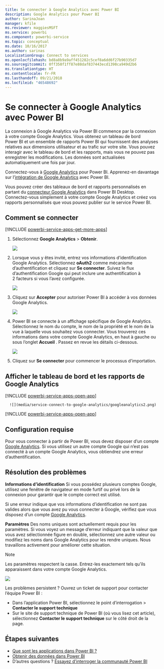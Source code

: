 ```yaml
---
title: Se connecter à Google Analytics avec Power BI
description: Google Analytics pour Power BI
author: SarinaJoan
manager: kfile
ms.reviewer: maggiesMSFT
ms.service: powerbi
ms.component: powerbi-service
ms.topic: conceptual
ms.date: 10/16/2017
ms.author: sarinas
LocalizationGroup: Connect to services
ms.openlocfilehash: bd8a8b9a9aff451282c5cef8a6dd6f27b90335d7
ms.sourcegitcommit: 0ff358f1ff87e88daf837443ecd1398ca949d2b6
ms.translationtype: HT
ms.contentlocale: fr-FR
ms.lasthandoff: 09/21/2018
ms.locfileid: "46548692"
---
```

# <a name="connect-to-google-analytics-with-power-bi"></a>Se connecter à Google Analytics avec Power BI
La connexion à Google Analytics via Power BI commence par la connexion à votre compte Google Analytics. Vous obtenez un tableau de bord Power BI et un ensemble de rapports Power BI qui fournissent des analyses relatives aux dimensions utilisateur et au trafic sur votre site. Vous pouvez interagir avec le tableau de bord et les rapports, mais vous ne pouvez pas enregistrer les modifications. Les données sont actualisées automatiquement une fois par jour.

Connectez-vous à [Google Analytics](https://app.powerbi.com/getdata/services/google-analytics) pour Power BI. Apprenez-en davantage sur l’[intégration de Google Analytics](https://powerbi.microsoft.com/integrations/google-analytics) avec Power BI.

Vous pouvez créer des tableaux de bord et rapports personnalisés en partant du [connecteur Google Analytics](service-google-analytics-connector.md) dans Power BI Desktop. Connectez-vous simplement à votre compte Google Analytics et créez vos rapports personnalisés que vous pouvez publier sur le service Power BI.

## <a name="how-to-connect"></a>Comment se connecter
[!INCLUDE [powerbi-service-apps-get-more-apps](./includes/powerbi-service-apps-get-more-apps.md)]

1. Sélectionnez **Google Analytics** \> **Obtenir**.
   
   ![](media/service-connect-to-google-analytics/ga.png)
2. Lorsque vous y êtes invité, entrez vos informations d’identification Google Analytics. Sélectionnez **oAuth2** comme mécanisme d’authentification et cliquez sur **Se connecter**. Suivez le flux d’authentification Google qui peut inclure une authentification à 2 facteurs si vous l’avez configurée.
   
   ![](media/service-connect-to-google-analytics/creds.png)
3. Cliquez sur **Accepter** pour autoriser Power BI à accéder à vos données Google Analytics.
   
   ![](media/service-connect-to-google-analytics/googleanalytics.png)
4. Power BI se connecte à un affichage spécifique de Google Analytics. Sélectionnez le nom du compte, le nom de la propriété et le nom de la vue à laquelle vous souhaitez vous connecter. Vous trouverez ces informations dans votre compte Google Analytics, en haut à gauche ou sous l’onglet **Accueil** . Passez en revue les détails ci-dessous. 
   
   ![](media/service-connect-to-google-analytics/params2.png)
5. Cliquez sur **Se connecter** pour commencer le processus d’importation. 

## <a name="view-the-google-analytics-dashboard-and-reports"></a>Afficher le tableau de bord et les rapports de Google Analytics
[!INCLUDE [powerbi-service-apps-open-app](./includes/powerbi-service-apps-open-app.md)]

      ![](media/service-connect-to-google-analytics/googleanalytics2.png)

[!INCLUDE [powerbi-service-apps-open-app](./includes/powerbi-service-apps-what-now.md)]

## <a name="system-requirements"></a>Configuration requise
Pour vous connecter à partir de Power BI, vous devez disposer d’un compte [Google Analytics](https://www.google.com/analytics/). Si vous utilisez un autre compte Google qui n’est pas connecté à un compte Google Analytics, vous obtiendrez une erreur d’authentification.

## <a name="troubleshooting"></a>Résolution des problèmes
**Informations d’identification** Si vous possédez plusieurs comptes Google, utilisez une fenêtre de navigateur en mode furtif ou privé lors de la connexion pour garantir que le compte correct est utilisé.

Si une erreur indique que vos informations d’identification ne sont pas valides alors que vous avez pu vous connecter à Google, vérifiez que vous disposez d’un compte [Google Analytics](https://www.google.com/analytics/).

**Paramètres** Des noms uniques sont actuellement requis pour les paramètres. Si vous voyez un message d’erreur indiquant que la valeur que vous avez sélectionnée figure en double, sélectionnez une autre valeur ou modifiez les noms dans Google Analytics pour les rendre uniques. Nous travaillons activement pour améliorer cette situation.

>[!NOTE]
>Les paramètres respectent la casse. Entrez-les exactement tels qu’ils apparaissent dans votre compte Google Analytics.

![](media/service-connect-to-google-analytics/pbi_googleanalytics1.png)

Les problèmes persistent ? Ouvrez un ticket de support pour contacter l’équipe Power BI :

* Dans l’application Power BI, sélectionnez le point d’interrogation \> **Contacter le support technique**
* Sur le site de support technique de Power BI (où vous lisez cet article), sélectionnez **Contacter le support technique** sur le côté droit de la page.

## <a name="next-steps"></a>Étapes suivantes
* [Que sont les applications dans Power BI ?](consumer/end-user-apps.md)
* [Obtenir des données dans Power BI](service-get-data.md)
* D’autres questions ? [Essayez d’interroger la communauté Power BI](http://community.powerbi.com/)

